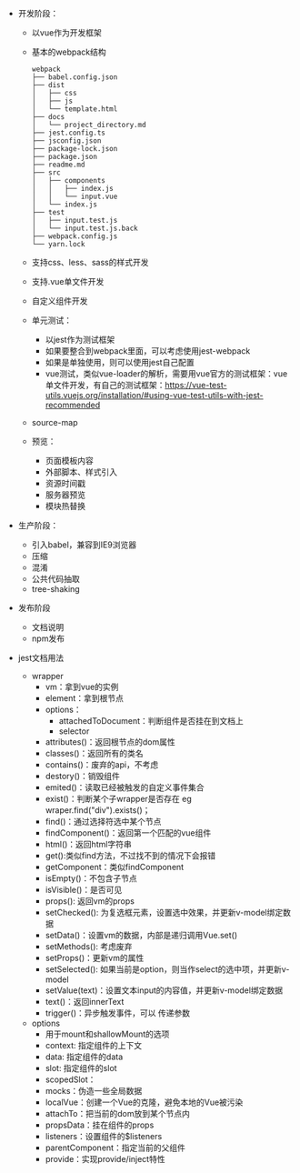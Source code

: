 - 开发阶段：
    - 以vue作为开发框架
    - 基本的webpack结构
   
        ```shell
        webpack
        ├── babel.config.json  
        ├── dist
        │   ├── css
        │   ├── js
        │   └── template.html
        ├── docs
        │   └── project_directory.md
        ├── jest.config.ts
        ├── jsconfig.json
        ├── package-lock.json
        ├── package.json
        ├── readme.md
        ├── src
        │   ├── components
        │   │   ├── index.js
        │   │   └── input.vue
        │   └── index.js
        ├── test
        │   ├── input.test.js
        │   └── input.test.js.back
        ├── webpack.config.js
        └── yarn.lock
        ```

    - 支持css、less、sass的样式开发
    - 支持.vue单文件开发
    - 自定义组件开发
    - 单元测试：
        - 以jest作为测试框架
        - 如果要整合到webpack里面，可以考虑使用jest-webpack
        - 如果是单独使用，则可以使用jest自己配置
        - vue测试，类似vue-loader的解析，需要用vue官方的测试框架：vue单文件开发，有自己的测试框架：https://vue-test-utils.vuejs.org/installation/#using-vue-test-utils-with-jest-recommended

    - source-map
    - 预览：
        - 页面模板内容
        - 外部脚本、样式引入
        - 资源时间戳
        - 服务器预览
        - 模块热替换

- 生产阶段：
    - 引入babel，兼容到IE9浏览器
    - 压缩
    - 混淆
    - 公共代码抽取
    - tree-shaking

- 发布阶段
    - 文档说明
    - npm发布
    

- jest文档用法
    - wrapper
        - vm：拿到vue的实例
        - element：拿到根节点
        - options：
            - attachedToDocument：判断组件是否挂在到文档上
            - selector
        - attributes()：返回根节点的dom属性
        - classes()：返回所有的类名
        - contains()：废弃的api，不考虑
        - destory()：销毁组件
        - emited()：读取已经被触发的自定义事件集合
        - exist()：判断某个子wrapper是否存在 eg wraper.find("div").exists()；
        - find()：通过选择符选中某个节点
        - findComponent()：返回第一个匹配的vue组件
        - html()：返回html字符串
        - get():类似find方法，不过找不到的情况下会报错
        - getComponent：类似findComponent
        - isEmpty()：不包含子节点
        - isVisible()：是否可见
        - props(): 返回vm的props
        - setChecked(): 为复选框元素，设置选中效果，并更新v-model绑定数据
        - setData()：设置vm的数据，内部是递归调用Vue.set()    
        - setMethods(): 考虑废弃
        - setProps()：更新vm的属性
        - setSelected(): 如果当前是option，则当作select的选中项，并更新v-model
        - setValue(text)：设置文本input的内容值，并更新v-model绑定数据
        - text()：返回innerText
        - trigger()：异步触发事件，可以 传递参数
    - options
        - 用于mount和shallowMount的选项
        - context: 指定组件的上下文
        - data: 指定组件的data
        - slot: 指定组件的slot
        - scopedSlot：
        - mocks：伪造一些全局数据
        - localVue：创建一个Vue的克隆，避免本地的Vue被污染
        - attachTo：把当前的dom放到某个节点内
        - propsData：挂在组件的props
        - listeners：设置组件的$listeners
        - parentComponent：指定当前的父组件
        - provide：实现provide/inject特性



